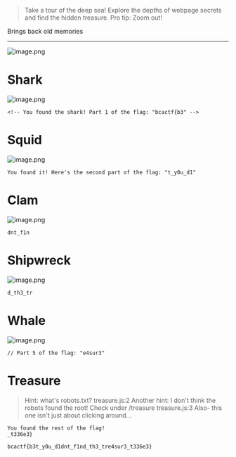 > Take a tour of the deep sea! Explore the depths of webpage secrets and find the hidden treasure. Pro tip: Zoom out!

Brings back old memories

---

![image.png](https://res.cloudinary.com/kumonochisanaka/image/upload/v1717963655/2024/06/b68dee25263677ed20e862a239836640.png)
# Shark
![image.png](https://res.cloudinary.com/kumonochisanaka/image/upload/v1717964002/2024/06/e21dd6a7d817190c34454c93cb908bfc.png)
```
<!-- You found the shark! Part 1 of the flag: "bcactf{b3" -->
```
# Squid
![image.png](https://res.cloudinary.com/kumonochisanaka/image/upload/v1717963974/2024/06/ff8450b2577ee510fd23142aedfeca34.png)
```
You found it! Here's the second part of the flag: "t_y0u_d1"
```
# Clam
![image.png](https://res.cloudinary.com/kumonochisanaka/image/upload/v1717963896/2024/06/51b2c892fef73a5597e1b318e0d22ce5.png)

```
dnt_f1n
```

# Shipwreck
![image.png](https://res.cloudinary.com/kumonochisanaka/image/upload/v1717963846/2024/06/57fc41940a5c4ead621797b4044173d7.png)

```
d_th3_tr
```

# Whale
![image.png](https://res.cloudinary.com/kumonochisanaka/image/upload/v1717963746/2024/06/92f4e346f8e6003801e9f07e03c26177.png)

```
// Part 5 of the flag: "e4sur3"
```
# Treasure
> Hint: what's robots.txt?
> treasure.js:2 Another hint: I don't think the robots found the root! Check under /treasure
> treasure.js:3 Also- this one isn't just about clicking around...

```
You found the rest of the flag!
_t336e3}
```

```
bcactf{b3t_y0u_d1dnt_f1nd_th3_tre4sur3_t336e3}
```